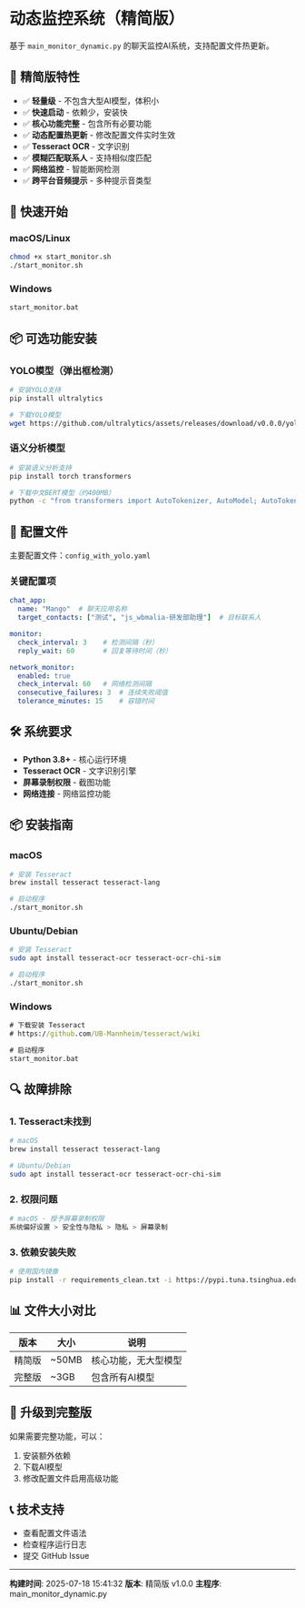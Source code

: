 # 动态监控系统（精简版）

基于 `main_monitor_dynamic.py` 的聊天监控AI系统，支持配置文件热更新。

## 🎯 精简版特性

- ✅ **轻量级** - 不包含大型AI模型，体积小
- ✅ **快速启动** - 依赖少，安装快
- ✅ **核心功能完整** - 包含所有必要功能
- ✅ **动态配置热更新** - 修改配置文件实时生效
- ✅ **Tesseract OCR** - 文字识别
- ✅ **模糊匹配联系人** - 支持相似度匹配
- ✅ **网络监控** - 智能断网检测
- ✅ **跨平台音频提示** - 多种提示音类型

## 🚀 快速开始

### macOS/Linux
```bash
chmod +x start_monitor.sh
./start_monitor.sh
```

### Windows
```cmd
start_monitor.bat
```

## 📦 可选功能安装

### YOLO模型（弹出框检测）
```bash
# 安装YOLO支持
pip install ultralytics

# 下载YOLO模型
wget https://github.com/ultralytics/assets/releases/download/v0.0.0/yolov8n.pt
```

### 语义分析模型
```bash
# 安装语义分析支持
pip install torch transformers

# 下载中文BERT模型（约400MB）
python -c "from transformers import AutoTokenizer, AutoModel; AutoTokenizer.from_pretrained('hfl/chinese-bert-wwm-ext'); AutoModel.from_pretrained('hfl/chinese-bert-wwm-ext')"
```

## 🔧 配置文件

主要配置文件：`config_with_yolo.yaml`

### 关键配置项

```yaml
chat_app:
  name: "Mango"  # 聊天应用名称
  target_contacts: ["测试", "js_wbmalia-研发部助理"]  # 目标联系人

monitor:
  check_interval: 3    # 检测间隔（秒）
  reply_wait: 60       # 回复等待时间（秒）

network_monitor:
  enabled: true
  check_interval: 60   # 网络检测间隔
  consecutive_failures: 3  # 连续失败阈值
  tolerance_minutes: 15    # 容错时间
```

## 🛠️ 系统要求

- **Python 3.8+** - 核心运行环境
- **Tesseract OCR** - 文字识别引擎
- **屏幕录制权限** - 截图功能
- **网络连接** - 网络监控功能

## 📦 安装指南

### macOS
```bash
# 安装 Tesseract
brew install tesseract tesseract-lang

# 启动程序
./start_monitor.sh
```

### Ubuntu/Debian
```bash
# 安装 Tesseract
sudo apt install tesseract-ocr tesseract-ocr-chi-sim

# 启动程序
./start_monitor.sh
```

### Windows
```cmd
# 下载安装 Tesseract
# https://github.com/UB-Mannheim/tesseract/wiki

# 启动程序
start_monitor.bat
```

## 🔍 故障排除

### 1. Tesseract未找到
```bash
# macOS
brew install tesseract tesseract-lang

# Ubuntu/Debian
sudo apt install tesseract-ocr tesseract-ocr-chi-sim
```

### 2. 权限问题
```bash
# macOS - 授予屏幕录制权限
系统偏好设置 > 安全性与隐私 > 隐私 > 屏幕录制
```

### 3. 依赖安装失败
```bash
# 使用国内镜像
pip install -r requirements_clean.txt -i https://pypi.tuna.tsinghua.edu.cn/simple/
```

## 📊 文件大小对比

| 版本 | 大小 | 说明 |
|------|------|------|
| 精简版 | ~50MB | 核心功能，无大型模型 |
| 完整版 | ~3GB | 包含所有AI模型 |

## 🔄 升级到完整版

如果需要完整功能，可以：

1. 安装额外依赖
2. 下载AI模型
3. 修改配置文件启用高级功能

## 📞 技术支持

- 查看配置文件语法
- 检查程序运行日志
- 提交 GitHub Issue

---

**构建时间**: 2025-07-18 15:41:32
**版本**: 精简版 v1.0.0
**主程序**: main_monitor_dynamic.py
